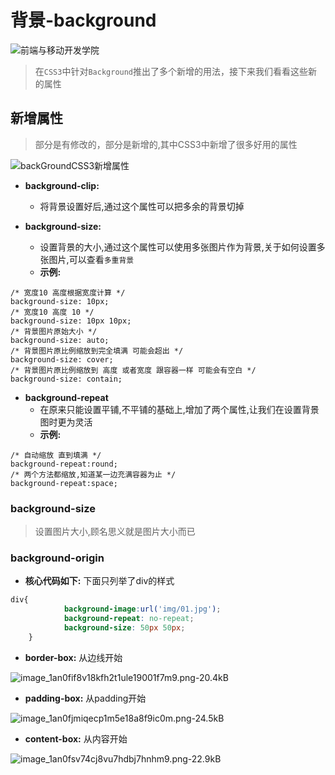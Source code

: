 # 背景-background



![前端与移动开发学院][1]
>在`CSS3`中针对`Background`推出了多个新增的用法，接下来我们看看这些新的属性


## 新增属性
>部分是有修改的，部分是新增的,其中CSS3中新增了很多好用的属性


![backGroundCSS3新增属性][2]


* **background-clip:**
    * 将背景设置好后,通过这个属性可以把多余的背景切掉

* **background-size:**
    * 设置背景的大小,通过这个属性可以使用多张图片作为背景,关于如何设置多张图片,可以查看`多重背景`
    * **示例:**

```
/* 宽度10 高度根据宽度计算 */
background-size: 10px;
/* 宽度10 高度 10 */
background-size: 10px 10px;
/* 背景图片原始大小 */
background-size: auto;
/* 背景图片原比例缩放到完全填满 可能会超出 */
background-size: cover;
/* 背景图片原比例缩放到 高度 或者宽度 跟容器一样 可能会有空白 */
background-size: contain;
```

* **background-repeat**
    * 在原来只能设置平铺,不平铺的基础上,增加了两个属性,让我们在设置背景图时更为灵活
     * **示例:**

```
/* 自动缩放 直到填满 */
background-repeat:round;
/* 两个方法都缩放,知道某一边充满容器为止 */
background-repeat:space;
```



### background-size
>设置图片大小,顾名思义就是图片大小而已



### background-origin

* **核心代码如下:**
下面只列举了div的样式
```css
div{
			background-image:url('img/01.jpg');
			background-repeat: no-repeat;
			background-size: 50px 50px;
	}
```

* **border-box:**
    从边线开始

![image_1an0fif8v18kfh2t1ule19001f7m9.png-20.4kB][3]

* **padding-box:**
从padding开始

![image_1an0fjmiqecp1m5e18a8f9ic0m.png-24.5kB][4]

* **content-box:**
    从内容开始

![image_1an0fsv74cj8vu7hdbj7hnhm9.png-22.9kB][5]




  [1]: http://static.zybuluo.com/antumuFish/xfnngpb23mze67n7y3y9ir3l/desk.jpg
  [2]: http://static.zybuluo.com/antumuFish/luqqab991dn2hxkgirbz7a1g/image_1an0e8vgc1n4i9veu7jtb6toq9.png
  [3]: http://static.zybuluo.com/antumuFish/4kxwmwubmaupukbpyuqhj3o6/image_1an0fif8v18kfh2t1ule19001f7m9.png
  [4]: http://static.zybuluo.com/antumuFish/tyb3w9aymeedw8epucux8eve/image_1an0fjmiqecp1m5e18a8f9ic0m.png
  [5]: http://static.zybuluo.com/antumuFish/8e52h3elcrdweowlpsxdvo6w/image_1an0fsv74cj8vu7hdbj7hnhm9.png

